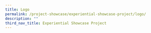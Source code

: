 ```yaml
---
title: Logo
permalink: /project-showcase/experiential-showcase-project/logo/
description: ""
third_nav_title: Experiential Showcase Project
---
```

